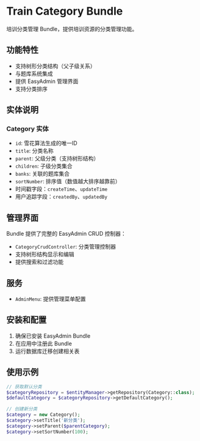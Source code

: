 # Train Category Bundle

培训分类管理 Bundle，提供培训资源的分类管理功能。

## 功能特性

- 支持树形分类结构（父子级关系）
- 与题库系统集成
- 提供 EasyAdmin 管理界面
- 支持分类排序

## 实体说明

### Category 实体

- `id`: 雪花算法生成的唯一ID
- `title`: 分类名称
- `parent`: 父级分类（支持树形结构）
- `children`: 子级分类集合
- `banks`: 关联的题库集合
- `sortNumber`: 排序值（数值越大排序越靠前）
- 时间戳字段：`createTime`、`updateTime`
- 用户追踪字段：`createdBy`、`updatedBy`

## 管理界面

Bundle 提供了完整的 EasyAdmin CRUD 控制器：

- `CategoryCrudController`: 分类管理控制器
- 支持树形结构显示和编辑
- 提供搜索和过滤功能

## 服务

- `AdminMenu`: 提供管理菜单配置

## 安装和配置

1. 确保已安装 EasyAdmin Bundle
2. 在应用中注册此 Bundle
3. 运行数据库迁移创建相关表

## 使用示例

```php
// 获取默认分类
$categoryRepository = $entityManager->getRepository(Category::class);
$defaultCategory = $categoryRepository->getDefaultCategory();

// 创建新分类
$category = new Category();
$category->setTitle('新分类');
$category->setParent($parentCategory);
$category->setSortNumber(100);
```
